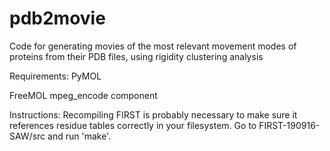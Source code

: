 # pdb2movie
Code for generating movies of the most relevant movement modes of proteins from their PDB files, using rigidity clustering analysis


Requirements: 
PyMOL 

FreeMOL mpeg_encode component

Instructions: 
Recompiling FIRST is probably necessary to make sure it references residue tables correctly in your filesystem. Go to FIRST-190916-SAW/src and run 'make'.
